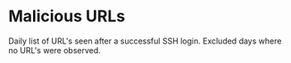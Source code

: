 # Malicious URLs
Daily list of URL's seen after a successful SSH login. Excluded days where no URL's were observed. 
